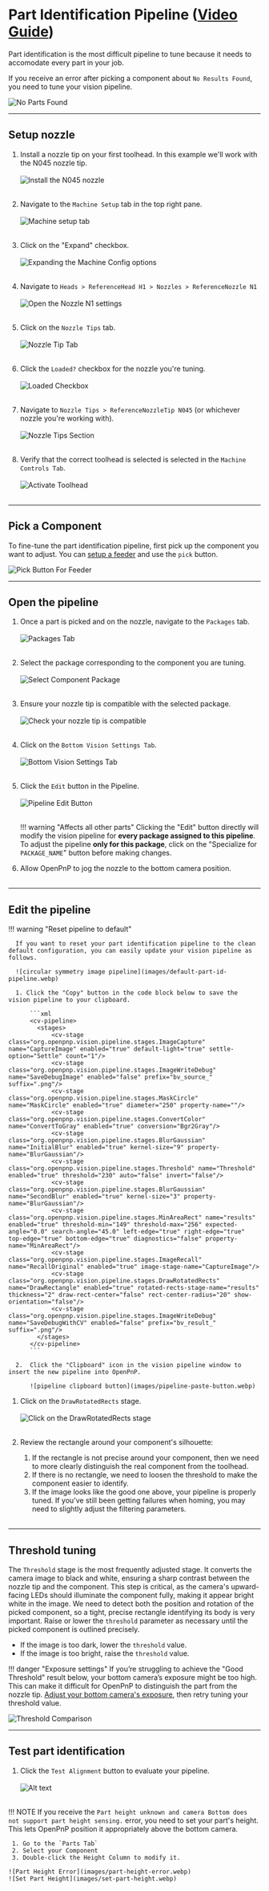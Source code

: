 # Part Identification Pipeline ([Video Guide](https://youtu.be/RVMS6vJzJyU?si=rRQs_61cFfH24sVC&t=432))

Part identification is the most difficult pipeline to tune because it needs to accomodate every part in your job.

If you receive an error after picking a component about `No Results Found`, you need to tune your vision pipeline.

![No Parts Found](images/no-parts-found.webp)

---

## Setup nozzle

1. Install a nozzle tip on your first toolhead. In this example we'll work with the N045 nozzle tip.<br/><br/>
     ![Install the N045 nozzle](images/N045-nozzle-installed.webp)
<br/><br/>

2. Navigate to the `Machine Setup` tab in the top right pane.<br/><br/>
     ![Machine setup tab](images/Machine-Setup-Tab-3.webp)
<br/><br/>

3. Click on the "Expand" checkbox.<br/><br/>
     ![Expanding the Machine Config options](images/Expand-Checkbox-3.webp)
<br/><br/>

4. Navigate to `Heads > ReferenceHead H1 > Nozzles > ReferenceNozzle N1`<br/><br/>
     ![Open the Nozzle N1 settings](images/select-nozzle-N1.webp)
<br/><br/>

5. Click on the `Nozzle Tips` tab.<br/><br/>
     ![Nozzle Tip Tab](images/nozzle-tip-tab.webp)
<br/><br/>

6. Click the `Loaded?` checkbox for the nozzle you're tuning.<br/><br/>
     ![Loaded Checkbox](images/loaded-checkbox.webp)
<br/><br/>

7. Navigate to `Nozzle Tips > ReferenceNozzleTip N045` (or whichever nozzle you're working with).<br/><br/>
     ![Nozzle Tips Section](images/nozzle-tips-section.webp)
<br/><br/>

8. Verify that the correct toolhead is selected is selected in the `Machine Controls Tab`.<br/><br/>
     ![Activate Toolhead](images/select-correct-nozzle.webp)
<br/><br/>

---

## Pick a Component

To fine-tune the part identification pipeline, first pick up the component you want to adjust. You can [setup a feeder](../ftp/2-feeder-setup/index.md) and use the `pick` button.

![Pick Button For Feeder](images/pick-button-feeder.webp)

---

## Open the pipeline

1. Once a part is picked and on the nozzle, navigate to the `Packages` tab.<br/><br/>
     ![Packages Tab](images/packages-tab.webp)
<br/><br/>

2. Select the package corresponding to the component you are tuning.<br/><br/>
     ![Select Component Package](images/select-component-package.webp)
<br/><br/>

3. Ensure your nozzle tip is compatible with the selected package.<br/><br/>
     ![Check your nozzle tip is compatible](images/confirm-nozzle-tip-compatible.webp)
<br/><br/>

4. Click on the `Bottom Vision Settings Tab`.<br/><br/>
     ![Bottom Vision Settings Tab](images/bottom-part-vision-settings.webp)
<br/><br/>

5. Click the `Edit` button in the Pipeline.<br/><br/>
    ![Pipeline Edit Button](images/edit-package-pipeline.webp)
<br/><br/>

    !!! warning "Affects all other parts"
        Clicking the "Edit" button directly will modify the vision pipeline for **every package assigned to this pipeline**. To adjust the pipeline **only for this package**, click on the "Specialize for `PACKAGE_NAME`" button before making changes.

1. Allow OpenPnP to jog the nozzle to the bottom camera position.
<br/><br/>

---

## Edit the pipeline

!!! warning "Reset pipeline to default"

      If you want to reset your part identification pipeline to the clean default configuration, you can easily update your vision pipeline as follows.

      ![circular symmetry image pipeline](images/default-part-id-pipeline.webp)

      1. Click the "Copy" button in the code block below to save the vision pipeline to your clipboard.

          ```xml
          <cv-pipeline>
            <stages>
                <cv-stage class="org.openpnp.vision.pipeline.stages.ImageCapture" name="CaptureImage" enabled="true" default-light="true" settle-option="Settle" count="1"/>
                <cv-stage class="org.openpnp.vision.pipeline.stages.ImageWriteDebug" name="SaveDebugImage" enabled="false" prefix="bv_source_" suffix=".png"/>
                <cv-stage class="org.openpnp.vision.pipeline.stages.MaskCircle" name="MaskCircle" enabled="true" diameter="250" property-name=""/>
                <cv-stage class="org.openpnp.vision.pipeline.stages.ConvertColor" name="ConvertToGray" enabled="true" conversion="Bgr2Gray"/>
                <cv-stage class="org.openpnp.vision.pipeline.stages.BlurGaussian" name="InitialBlur" enabled="true" kernel-size="9" property-name="BlurGaussian"/>
                <cv-stage class="org.openpnp.vision.pipeline.stages.Threshold" name="Threshold" enabled="true" threshold="230" auto="false" invert="false"/>
                <cv-stage class="org.openpnp.vision.pipeline.stages.BlurGaussian" name="SecondBlur" enabled="true" kernel-size="3" property-name="BlurGaussian"/>
                <cv-stage class="org.openpnp.vision.pipeline.stages.MinAreaRect" name="results" enabled="true" threshold-min="149" threshold-max="256" expected-angle="0.0" search-angle="45.0" left-edge="true" right-edge="true" top-edge="true" bottom-edge="true" diagnostics="false" property-name="MinAreaRect"/>
                <cv-stage class="org.openpnp.vision.pipeline.stages.ImageRecall" name="RecallOriginal" enabled="true" image-stage-name="CaptureImage"/>
                <cv-stage class="org.openpnp.vision.pipeline.stages.DrawRotatedRects" name="DrawRectangle" enabled="true" rotated-rects-stage-name="results" thickness="2" draw-rect-center="false" rect-center-radius="20" show-orientation="false"/>
                <cv-stage class="org.openpnp.vision.pipeline.stages.ImageWriteDebug" name="SaveDebugWithCV" enabled="false" prefix="bv_result_" suffix=".png"/>
            </stages>
          </cv-pipeline>
          ```

      2.  Click the "Clipboard" icon in the vision pipeline window to insert the new pipeline into OpenPnP.

          ![pipeline clipboard button](images/pipeline-paste-button.webp)

1. Click on the `DrawRotatedRects` stage.<br/><br/>
     ![Click on the DrawRotatedRects stage](images/draw-rotated-rects-stage.webp)
<br/><br/>

1. Review the rectangle around your component's silhouette:
    1. If the rectangle is not precise around your component, then we need to more clearly distinguish the real component from the toolhead.
    2. If there is no rectangle, we need to loosen the threshold to make the component easier to identify.
    3. If the image looks like the good one above, your pipeline is properly tuned. If you've still been getting failures when homing, you may need to slightly adjust the filtering parameters.
<br/><br/>

---

## Threshold tuning

The `Threshold` stage is the most frequently adjusted stage. It converts the camera image to black and white, ensuring a sharp contrast between the nozzle tip and the component. This step is critical, as the camera's upward-facing LEDs should illuminate the component fully, making it appear bright white in the image. We need to detect both the position and rotation of the picked component, so a tight, precise rectangle identifying its body is very important. Raise or lower the `threshold` parameter as necessary until the picked component is outlined precisely.

* If the image is too dark, lower the `threshold` value.
* If the image is too bright, raise the `threshold` value.

!!! danger "Exposure settings"
    If you’re struggling to achieve the "Good Threshold" result below, your bottom camera’s exposure might be too high. This can make it difficult for OpenPnP to distinguish the part from the nozzle tip.  [Adjust your bottom camera's exposure](../calibration/8-nozzle-tip-calibration/nozzle-tip-calibration.md), then retry tuning your threshold value.

![Threshold Comparison](images/part-threshold-comparison.webp)

---

## Test part identification

1. Click the `Test Alignment` button to evaluate your pipeline.<br/><br/>
  ![Alt text](test-alignment-button.webp)
<br/><br/>

!!! NOTE
    If you receive the `Part height unknown and camera Bottom does not support part height sensing.` error, you need to set your part's height. This lets OpenPnP position it appropriately above the bottom camera.

     1. Go to the `Parts Tab`
     2. Select your Component
     3. Double-click the Height Column to modify it.

    ![Part Height Error](images/part-height-error.webp)
    ![Set Part Height](images/set-part-height.webp)
